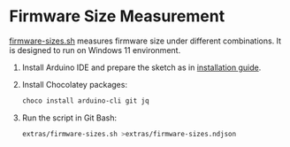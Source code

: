 # Firmware Size Measurement

[firmware-sizes.sh](../extras/firmware-sizes.sh) measures firmware size under different combinations.
It is designed to run on Windows 11 environment.

1. Install Arduino IDE and prepare the sketch as in [installation guide](INSTALL.md).

2. Install Chocolatey packages:

   ```powershell
   choco install arduino-cli git jq
   ```

3. Run the script in Git Bash:

   ```bash
   extras/firmware-sizes.sh >extras/firmware-sizes.ndjson
   ```
